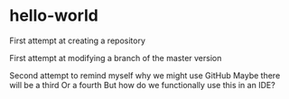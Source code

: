 # hello-world
First attempt at creating a repository

First attempt at modifying a branch of the master version

Second attempt to remind myself why we might use GitHub
  Maybe there will be a third
    Or a fourth
      But how do we functionally use this in an IDE?
